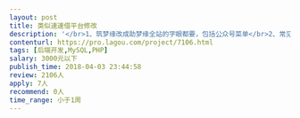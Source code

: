 ```yaml
---                
layout: post       
title: 类似速速借平台修改           
description: '</br>1、筑梦缘改成助梦缘全站的字眼都要，包括公众号菜单</br>2、常见问题那个栏目，速信缘改成助梦缘</br>3、补借条的还款日改成自己调用当天日期</br>4补借条的时候能不能把年利率直接删掉</br>5补借条的那个页面今借到协议改成助梦缘</br>6待还款详情有一个借款协议里面的借款协议点开详情有没有借款人的信息</br>7驳回的功能有问题要修复</br>网站演示http://www.7m82.cn/</br>'     
contenturl: https://pro.lagou.com/project/7106.html      
tags: [后端开发,MySQL,PHP]            
salary: 3000元以下          
publish_time: 2018-04-03 23:44:58         
review: 2106人                   
apply: 7人                   
recommend: 0人                   
time_range: 小于1周              
---                 
```

